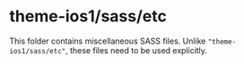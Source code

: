 # theme-ios1/sass/etc

This folder contains miscellaneous SASS files. Unlike `"theme-ios1/sass/etc"`, these files
need to be used explicitly.

